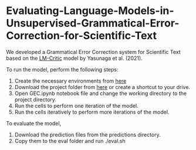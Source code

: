 # Evaluating-Language-Models-in-Unsupervised-Grammatical-Error-Correction-for-Scientific-Text


We developed a Grammatical Error Correction system for Scientific Text based on the [LM-Critic](https://github.com/michiyasunaga/LM-Critic) model by Yasunaga et al. (2021).

To run the model, perform the following steps:
1. Create the necessary environments from [here](https://github.com/michiyasunaga/LM-Critic)
2. Download the project folder from [here](https://drive.google.com/drive/folders/1-5FfY0Nxa0-_YcCicCB5T32o3Lqq0SYh?usp=sharing) or create a shortcut to your drive.
3. Open GEC.ipynb notebook file and change the working directory to the project directory.
4. Run the cells to perform one iteration of the model.
5. Run the cells iteratively to perform more iterations of the model.

To evaluate the model,
1. Download the prediction files from the predictions directory.
2. Copy them to the eval folder and run ./eval.sh
